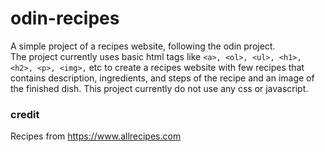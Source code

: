 # odin-recipes
A simple project of a recipes website, following the odin project.  
The project currently uses basic html tags like `<a>, <ol>, <ul>, <h1>, <h2>, <p>, <img>,` etc to create a recipes website with few recipes that contains description, ingredients, and steps of the recipe and an image of the finished dish.
This project currently do not use any css or javascript.

### credit
Recipes from https://www.allrecipes.com

